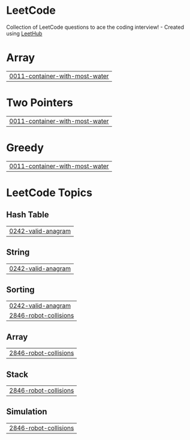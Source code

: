 # LeetCode
Collection of LeetCode questions to ace the coding interview! - Created using [LeetHub](https://github.com/QasimWani/LeetHub)


# Array
|  |
| ------- |
| [0011-container-with-most-water](https://github.com/kanishkPamecha/LeetCode/tree/master/0011-container-with-most-water) |
# Two Pointers
|  |
| ------- |
| [0011-container-with-most-water](https://github.com/kanishkPamecha/LeetCode/tree/master/0011-container-with-most-water) |
# Greedy
|  |
| ------- |
| [0011-container-with-most-water](https://github.com/kanishkPamecha/LeetCode/tree/master/0011-container-with-most-water) |
<!---LeetCode Topics Start-->
# LeetCode Topics
## Hash Table
|  |
| ------- |
| [0242-valid-anagram](https://github.com/kanishkPamecha/LeetCode/tree/master/0242-valid-anagram) |
## String
|  |
| ------- |
| [0242-valid-anagram](https://github.com/kanishkPamecha/LeetCode/tree/master/0242-valid-anagram) |
## Sorting
|  |
| ------- |
| [0242-valid-anagram](https://github.com/kanishkPamecha/LeetCode/tree/master/0242-valid-anagram) |
| [2846-robot-collisions](https://github.com/kanishkPamecha/LeetCode/tree/master/2846-robot-collisions) |
## Array
|  |
| ------- |
| [2846-robot-collisions](https://github.com/kanishkPamecha/LeetCode/tree/master/2846-robot-collisions) |
## Stack
|  |
| ------- |
| [2846-robot-collisions](https://github.com/kanishkPamecha/LeetCode/tree/master/2846-robot-collisions) |
## Simulation
|  |
| ------- |
| [2846-robot-collisions](https://github.com/kanishkPamecha/LeetCode/tree/master/2846-robot-collisions) |
<!---LeetCode Topics End-->